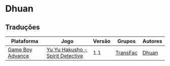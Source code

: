 # Dhuan

## Traduções

| Plataforma | Jogo | Versão | Grupos | Autores |
| ----------- | ----------- | ----------- | ----------- | ----------- |
| [Game Boy Advance](../../traducoes/game-boy-advance/) | [Yu Yu Hakusho - Spirit Detective](../../traducoes/game-boy-advance/yu-yu-hakusho-spirit-detective_dhuan/) | 1.1 | [TransFac](../../grupos/transfac/) | [Dhuan](../../autores/dhuan/) |